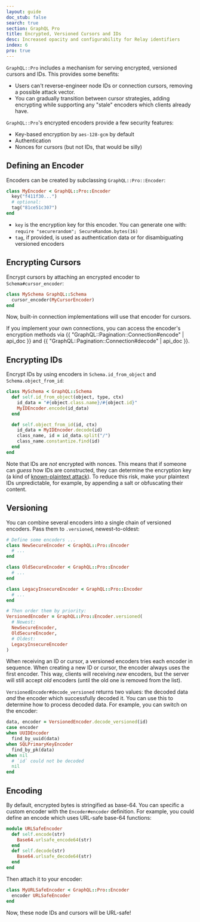 ```yaml
---
layout: guide
doc_stub: false
search: true
section: GraphQL Pro
title: Encrypted, Versioned Cursors and IDs
desc: Increased opacity and configurability for Relay identifiers
index: 6
pro: true
---
```


`GraphQL::Pro` includes a mechanism for serving encrypted, versioned cursors and IDs.  This provides some benefits:

- Users can't reverse-engineer node IDs or connection cursors, removing a possible attack vector.
- You can gradually transition between cursor strategies, adding encrypting while supporting any "stale" encoders which clients already have.

`GraphQL::Pro`'s encrypted encoders provide a few security features:

- Key-based encryption by `aes-128-gcm` by default
- Authentication
- Nonces for cursors (but not IDs, that would be silly)

## Defining an Encoder

Encoders can be created by subclassing `GraphQL::Pro::Encoder`: 

```ruby
class MyEncoder < GraphQL::Pro::Encoder
  key("f411f30...")
  # optional:
  tag("81ce51c307")
end
```

- `key` is the encryption key for this encoder. You can generate one with: `require "securerandom"; SecureRandom.bytes(16)`
- `tag`, if provided, is used as authentication data or for disambiguating versioned encoders

## Encrypting Cursors

Encrypt cursors by attaching an encrypted encoder to `Schema#cursor_encoder`:

```ruby
class MySchema GraphQL::Schema
  cursor_encoder(MyCursorEncoder)
end
```

Now, built-in connection implementations will use that encoder for cursors.

If you implement your own connections, you can access the encoder's encryption methods via {{ "GraphQL::Pagination::Connection#encode" | api_doc }} and {{ "GraphQL::Pagination::Connection#decode" | api_doc }}.


## Encrypting IDs

Encrypt IDs by using encoders in `Schema.id_from_object` and `Schema.object_from_id`:

```ruby
class MySchema < GraphQL::Schema
  def self.id_from_object(object, type, ctx)
    id_data = "#{object.class.name}/#{object.id}"
    MyIDEncoder.encode(id_data)
  end

  def self.object_from_id(id, ctx)
    id_data = MyIDEncoder.decode(id)
    class_name, id = id_data.split("/")
    class_name.constantize.find(id)
  end
end
```

Note that IDs are _not_ encrypted with nonces. This means that if someone can _guess_ how IDs are constructed, they can determine the encryption key (a kind of [known-plaintext attack](https://en.wikipedia.org/wiki/Known-plaintext_attack)). To reduce this risk, make your plaintext IDs unpredictable, for example, by appending a salt or obfuscating their content.

## Versioning

You can combine several encoders into a single chain of versioned encoders. Pass them to `.versioned`, newest-to-oldest:

```ruby
# Define some encoders ...
class NewSecureEncoder < GraphQL::Pro::Encoder
  # ...
end

class OldSecureEncoder < GraphQL::Pro::Encoder
  # ...
end

class LegacyInsecureEncoder < GraphQL::Pro::Encoder
  # ...
end

# Then order them by priority:
VersionedEncoder = GraphQL::Pro::Encoder.versioned(
  # Newest:
  NewSecureEncoder,
  OldSecureEncoder,
  # Oldest:
  LegacyInsecureEncoder
)
```

When receiving an ID or cursor, a versioned encoders tries each encoder in sequence. When creating a new ID or cursor, the encoder always uses the first encoder. This way, clients will receiving _new_ encoders, but the server will still accept _old_ encoders (until the old one is removed from the list).

`VersionedEncoder#decode_versioned` returns two values: the decoded data _and_ the encoder which successfully decoded it. You can use this to determine how to process decoded data. For example, you can switch on the encoder:

```ruby
data, encoder = VersionedEncoder.decode_versioned(id)
case encoder
when UUIDEncoder
  find_by_uuid(data)
when SQLPrimaryKeyEncoder
  find_by_pk(data)
when nil
  # `id` could not be decoded
  nil
end
```

## Encoding

By default, encrypted bytes is stringified as base-64. You can specific a custom encoder with the `Encoder#encoder` definition. For example, you could define an encode which uses URL-safe base-64 functions:

```ruby
module URLSafeEncoder
  def self.encode(str)
    Base64.urlsafe_encode64(str)
  end
  def self.decode(str)
    Base64.urlsafe_decode64(str)
  end
end
```

Then attach it to your encoder:

```ruby
class MyURLSafeEncoder < GraphQL::Pro::Encoder
  encoder URLSafeEncoder
end
```

Now, these node IDs and cursors will be URL-safe!
